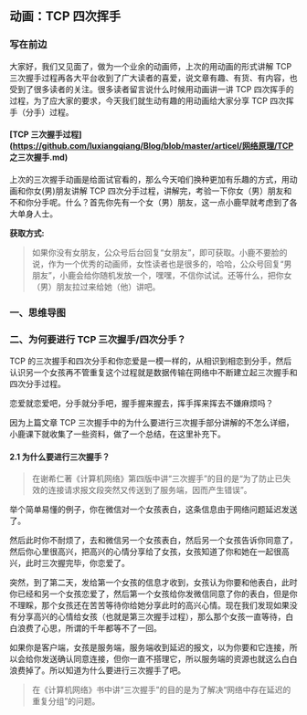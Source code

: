 ## 动画：TCP 四次挥手

### 写在前边

大家好，我们又见面了，做为一个业余的动画师，上次的用动画的形式讲解 TCP 三次握手过程再各大平台收到了广大读者的喜爱，说文章有趣、有货、有内容，也受到了很多读者的关注。很多读者留言说什么时候用动画讲一讲 TCP 四次挥手的过程，为了应大家的要求，今天我们就生动有趣的用动画给大家分享 TCP 四次挥手（分手）过程。



#### [TCP 三次握手过程](https://github.com/luxiangqiang/Blog/blob/master/articel/网络原理/TCP 之三次握手.md)



上次的三次握手动画是给面试官看的，那么今天咱们换种更加有乐趣的方式，用动画和你女(男)朋友讲解 TCP 四次分手过程，讲解完，考验一下你女（男）朋友和不和你分手呢。什么？首先你先有一个女（男）朋友，这一点小鹿早就考虑到了各大单身人士。



**获取方式:**

> 如果你没有女朋友，公众号后台回复“女朋友”，即可获取。小鹿不要脸的说，作为一个优秀的动画师，女性读者也是很多的，哈哈，公众号回复“男朋友”，小鹿会给你随机发放一个，嘿嘿，不信你试试。还等什么，把你女（男）朋友拉过来给她（他）讲吧。



### 一、思维导图

[](https://github.com/luxiangqiang/Blog/blob/master/articel/网络原理/images/思维导图.png)



### 二、为何要进行 TCP 三次握手/四次分手？

TCP 的三次握手和四次分手和你恋爱是一模一样的，从相识到相恋到分手，然后认识另一个女孩再不管重复这个过程就是数据传输在网络中不断建立起三次握手和四次分手过程。

恋爱就恋爱吧，分手就分手吧，握手握来握去，挥手挥来挥去不嫌麻烦吗？

因为上篇文章 TCP 三次握手中的为什么要进行三次握手部分讲解的不怎么详细，小鹿课下就收集了一些资料，做了一个总结，在这里补充下。



#### 2.1 为什么要进行三次握手？

> 在谢希仁著《计算机网络》第四版中讲“三次握手”的目的是“为了防止已失效的连接请求报文段突然又传送到了服务端，因而产生错误”。

举个简单易懂的例子，你在微信对一个女孩表白，这条信息由于网络问题延迟发送了。



然后此时你不耐烦了，去和微信另一个女孩表白，然后另一个女孩告诉你同意了，然后你心里很高兴，把高兴的心情分享给了女孩，女孩知道了你和她在一起很高兴，此时三次握完毕，你恋爱了。



突然，到了第二天，发给第一个女孩的信息才收到，女孩认为你要和他表白，此时你已经和另一个女孩恋爱了，然后第一个女孩给你发微信同意了你的表白，但是你不理睬，那个女孩还在苦苦等待你给她分享此时的高兴心情。现在我们发现如果没有分享高兴的心情给女孩（也就是第三次握手过程），那么那个女孩一直等待，白白浪费了心思，所谓的千年都等不了一回。


如果你是客户端，女孩是服务端，服务端收到延迟的报文，以为你要和它连接，所以会给你发送确认同意连接，但你一直不搭理它，所以服务端的资源也就这么白白浪费掉了。所以知道为什么要进行三次握手了吧。



> 在《计算机网络》书中讲“三次握手”的目的是为了解决“网络中存在延迟的重复分组”的问题。

































